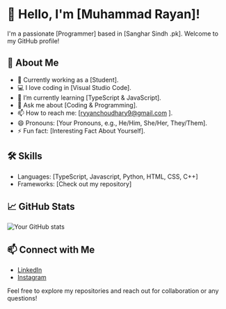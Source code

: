 # 👋 Hello, I'm [Muhammad Rayan]!

I'm a passionate [Programmer] based in [Sanghar Sindh .pk]. Welcome to my GitHub profile! 

## 🚀 About Me

- 💼 Currently working as a [Student].
- 💻 I love coding in [Visual Studio Code].
- 🌱 I’m currently learning [TypeScript & JavaScript].
- 💬 Ask me about [Coding & Programming].
- 📫 How to reach me: [ryyanchoudhary9@gmail.com ].
- 😄 Pronouns: [Your Pronouns, e.g., He/Him, She/Her, They/Them].
- ⚡ Fun fact: [Interesting Fact About Yourself].

## 🛠️ Skills

- Languages: [TypeScript, Javascript, Python, HTML, CSS, C++]
- Frameworks: [Check out my repository]

## 📈 GitHub Stats

![Your GitHub stats](https://github-readme-stats.vercel.app/api?username=yourusername&show_icons=true&theme=radical)

## 📫 Connect with Me

- [LinkedIn]( www.linkedin.com/in/muhammad-rayan-063815218)
- [Instagram]((https://www.instagram.com/ryyanchouudhary?igsh=MThqOG8wMXdybGVpNA%3D%3D&utm_source=qr))

Feel free to explore my repositories and reach out for collaboration or any questions!
